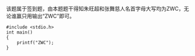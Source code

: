 该题属于签到题，由本题题干得知朱旺超和张舞慈人名首字母大写均为ZWC，无论谁赢只用输出“ZWC”即可。

```
#include <stdio.h>
int main()
{
	printf("ZWC");
}
```

